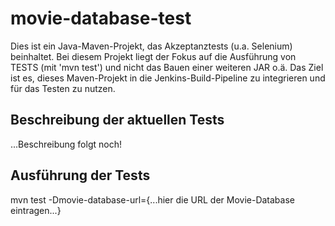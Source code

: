 # movie-database-test
Dies ist ein Java-Maven-Projekt, das Akzeptanztests (u.a. Selenium) beinhaltet. Bei diesem Projekt liegt der Fokus auf die Ausführung von TESTS (mit 'mvn test') und nicht das Bauen einer weiteren JAR o.ä. Das Ziel ist es, dieses Maven-Projekt in die Jenkins-Build-Pipeline zu integrieren und für das Testen zu nutzen.

## Beschreibung der aktuellen Tests
...Beschreibung folgt noch!

## Ausführung der Tests
mvn test -Dmovie-database-url={...hier die URL der Movie-Database eintragen...}
